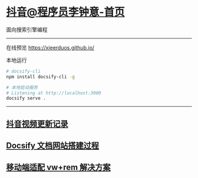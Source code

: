 # [抖音@程序员李钟意-首页](https://www.douyin.com/search/%E7%A8%8B%E5%BA%8F%E5%91%98%E6%9D%8E%E9%92%9F%E6%84%8F?source=normal_search&aid=4d36350f-3096-4c80-a221-3960a029e968&enter_from=personal_homepage&focus_method=)

面向搜索引擎编程

---

在线预览 https://xieerduos.github.io/

本地运行

```bash
# docsify-cli
npm install docsify-cli -g

# 本地启动服务
# Listening at http://localhost:3000
docsify serve .
```

---

## [抖音视频更新记录](/douyin/README.md)

## [Docsify 文档网站搭建过程](/docsify/README.md)

## [移动端适配 vw+rem 解决方案](/frontend/移动端适配vw+rem解决方案.md)

